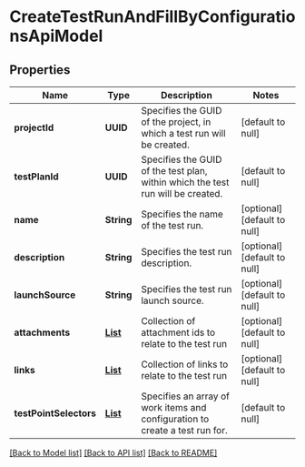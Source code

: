 # CreateTestRunAndFillByConfigurationsApiModel
## Properties

| Name | Type | Description | Notes |
|------------ | ------------- | ------------- | -------------|
| **projectId** | **UUID** | Specifies the GUID of the project, in which a test run will be created. | [default to null] |
| **testPlanId** | **UUID** | Specifies the GUID of the test plan, within which the test run will be created. | [default to null] |
| **name** | **String** | Specifies the name of the test run. | [optional] [default to null] |
| **description** | **String** | Specifies the test run description. | [optional] [default to null] |
| **launchSource** | **String** | Specifies the test run launch source. | [optional] [default to null] |
| **attachments** | [**List**](AssignAttachmentApiModel.md) | Collection of attachment ids to relate to the test run | [optional] [default to null] |
| **links** | [**List**](CreateLinkApiModel.md) | Collection of links to relate to the test run | [optional] [default to null] |
| **testPointSelectors** | [**List**](TestPointSelector.md) | Specifies an array of work items and configuration to create a test run for. | [default to null] |

[[Back to Model list]](../README.md#documentation-for-models) [[Back to API list]](../README.md#documentation-for-api-endpoints) [[Back to README]](../README.md)

